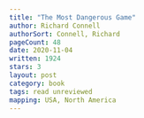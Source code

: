 ```yaml
---
title: "The Most Dangerous Game"
author: Richard Connell
authorSort: Connell, Richard
pageCount: 48
date: 2020-11-04
written: 1924
stars: 3
layout: post
category: book
tags: read unreviewed
mapping: USA, North America
---
```

